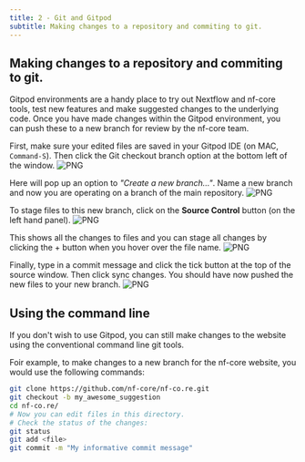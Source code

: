 ```yaml
---
title: 2 - Git and Gitpod
subtitle: Making changes to a repository and commiting to git.
---
```


## Making changes to a repository and commiting to git.

Gitpod environments are a handy place to try out Nextflow and nf-core tools, test new features and make suggested changes to the underlying code.
Once you have made changes within the Gitpod environment, you can push these to a new branch for review by the nf-core team.

First, make sure your edited files are saved in your Gitpod IDE (on MAC, `Command-S`).
Then click the Git checkout branch option at the bottom left of the window.
![PNG](/assets/markdown_assets/developers/gitpod/git.1.png)

Here will pop up an option to _"Create a new branch..."_.
Name a new branch and now you are operating on a branch of the main repository.
![PNG](/assets/markdown_assets/developers/gitpod/git.2.png)

To stage files to this new branch, click on the **Source Control** button (on the left hand panel).
![PNG](/assets/markdown_assets/developers/gitpod/source.png)

This shows all the changes to files and you can stage all changes by clicking the + button when you hover over the file name.
![PNG](/assets/markdown_assets/developers/gitpod/git.3.png)

Finally, type in a commit message and click the tick button at the top of the source window.
Then click sync changes. You should have now pushed the new files to your new branch.
![PNG](/assets/markdown_assets/developers/gitpod/git.4.png)

## Using the command line

If you don't wish to use Gitpod, you can still make changes to the website using the conventional command line git tools.

Foir example, to make changes to a new branch for the nf-core website, you would use the following commands:

```bash
git clone https://github.com/nf-core/nf-co.re.git
git checkout -b my_awesome_suggestion
cd nf-co.re/
# Now you can edit files in this directory.
# Check the status of the changes:
git status
git add <file>
git commit -m "My informative commit message"
```
